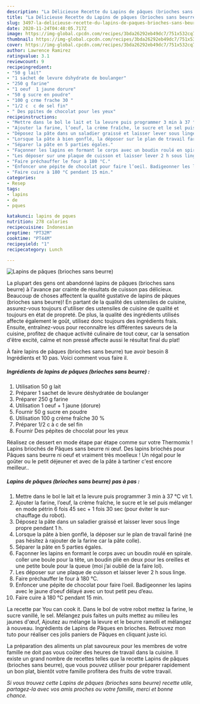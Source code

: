 ```yaml
---
description: "La Délicieuse Recette du Lapins de pâques (brioches sans beurre)"
title: "La Délicieuse Recette du Lapins de pâques (brioches sans beurre)"
slug: 3497-la-delicieuse-recette-du-lapins-de-paques-brioches-sans-beurre
date: 2020-11-24T04:48:05.717Z
image: https://img-global.cpcdn.com/recipes/3bda26292eb49dc7/751x532cq70/lapins-de-paques-brioches-sans-beurre-photo-principale-de-la-recette.jpg
thumbnail: https://img-global.cpcdn.com/recipes/3bda26292eb49dc7/751x532cq70/lapins-de-paques-brioches-sans-beurre-photo-principale-de-la-recette.jpg
cover: https://img-global.cpcdn.com/recipes/3bda26292eb49dc7/751x532cq70/lapins-de-paques-brioches-sans-beurre-photo-principale-de-la-recette.jpg
author: Lawrence Ramirez
ratingvalue: 3.1
reviewcount: 9
recipeingredient:
- "50 g lait"
- "1 sachet de levure dshydrate de boulanger"
- "250 g farine"
- "1 oeuf  1 jaune dorure"
- "50 g sucre en poudre"
- "100 g crme frache 30 "
- "1/2 c  c de sel fin"
- " Des ppites de chocolat pour les yeux"
recipeinstructions:
- "Mettre dans le bol le lait et la levure puis programmer 3 min à 37 °C vit 1."
- "Ajouter la farine, l’oeuf, la crème fraîche, le sucre et le sel puis mélanger en mode pétrin 6 fois 45 sec + 1 fois 30 sec (pour éviter le sur-chauffage du robot)."
- "Déposez la pâte dans un saladier graissé et laisser lever sous linge propre pendant 1 h."
- "Lorsque la pâte à bien gonflé, la déposer sur le plan de travail fariné (ne pas hésitez à rajouter de la farine car la pâte colle)."
- "Séparer la pâte en 5 parties égales."
- "Façonner les lapins en formant le corps avec un boudin roulé en spirale. coller une boule pour la tête, un boudin pliè en deux pour les oreilles et une petite boule pour la queue (moi j’ai oublié de la faire lol)."
- "Les déposer sur une plaque de cuisson et laisser lever 2 h sous linge."
- "Faire préchauffer le four à 180 °C."
- "Enfoncer une pépite de chocolat pour faire l’oeil. Badigeonner les lapins avec le jaune d’oeuf délayé avec un tout petit peu d’eau."
- "Faire cuire à 180 °C pendant 15 min."
categories:
- Resep
tags:
- lapins
- de
- pques

katakunci: lapins de pques 
nutrition: 278 calories
recipecuisine: Indonesian
preptime: "PT32M"
cooktime: "PT44M"
recipeyield: "1"
recipecategory: Lunch

---
```



![Lapins de pâques (brioches sans beurre)](https://img-global.cpcdn.com/recipes/3bda26292eb49dc7/751x532cq70/lapins-de-paques-brioches-sans-beurre-photo-principale-de-la-recette.jpg)

La plupart des gens ont abandonné lapins de pâques (brioches sans beurre) à l'avance par crainte de résultats de cuisson pas délicieux. Beaucoup de choses affectent la qualité gustative de lapins de pâques (brioches sans beurre)! En partant de la qualité des ustensiles de cuisine, assurez-vous toujours d'utiliser des ustensiles de cuisine de qualité et toujours en état de propreté. De plus, la qualité des ingrédients utilisés affecte également le goût, utilisez donc toujours des ingrédients frais. Ensuite, entraînez-vous pour reconnaître les différentes saveurs de la cuisine, profitez de chaque activité culinaire de tout cœur, car la sensation d'être excité, calme et non pressé affecte aussi le résultat final du plat!

<!--inarticleads1-->

À faire lapins de pâques (brioches sans beurre) tue avoir besoin 8 Ingrédients et 10 pas. Voici comment vous faire il.

##### Ingrédients de lapins de pâques (brioches sans beurre) :

1. Utilisation 50 g lait
1. Préparer 1 sachet de levure déshydratée de boulanger
1. Préparer 250 g farine
1. Utilisation 1 oeuf + 1 jaune (dorure)
1. Fournir 50 g sucre en poudre
1. Utilisation 100 g crème fraîche 30 %
1. Préparer 1/2 c à c de sel fin
1. Fournir  Des pépites de chocolat pour les yeux


Réalisez ce dessert en mode étape par étape comme sur votre Thermomix ! Lapins briochés de Pâques sans beurre ni œuf. Des lapins briochés pour Pâques sans beurre ni oeuf et vraiment très moelleux ! Un régal pour le goûter ou le petit déjeuner et avec de la pâte à tartiner c&#39;est encore meilleur.. 

<!--inarticleads2-->

##### Lapins de pâques (brioches sans beurre) pas à pas :

1. Mettre dans le bol le lait et la levure puis programmer 3 min à 37 °C vit 1.
1. Ajouter la farine, l’oeuf, la crème fraîche, le sucre et le sel puis mélanger en mode pétrin 6 fois 45 sec + 1 fois 30 sec (pour éviter le sur-chauffage du robot).
1. Déposez la pâte dans un saladier graissé et laisser lever sous linge propre pendant 1 h.
1. Lorsque la pâte à bien gonflé, la déposer sur le plan de travail fariné (ne pas hésitez à rajouter de la farine car la pâte colle).
1. Séparer la pâte en 5 parties égales.
1. Façonner les lapins en formant le corps avec un boudin roulé en spirale. coller une boule pour la tête, un boudin pliè en deux pour les oreilles et une petite boule pour la queue (moi j’ai oublié de la faire lol).
1. Les déposer sur une plaque de cuisson et laisser lever 2 h sous linge.
1. Faire préchauffer le four à 180 °C.
1. Enfoncer une pépite de chocolat pour faire l’oeil. Badigeonner les lapins avec le jaune d’oeuf délayé avec un tout petit peu d’eau.
1. Faire cuire à 180 °C pendant 15 min.


La recette par You can cook it. Dans le bol de votre robot mettez la farine, le sucre vanillé, le sel. Mélangez puis faites un puits mettez au milieu les jaunes d&#39;œuf, Ajoutez au mélange la levure et le beurre ramolli et mélangez à nouveau. Ingrédients de Lapins de Pâques en brioches. Retrouvez mon tuto pour réaliser ces jolis paniers de Pâques en cliquant juste ici. 

<!--inarticleads1-->

<p>
La préparation des aliments un plat savoureux pour les membres de votre famille ne doit pas vous coûter des heures de travail dans la cuisine. Il existe un grand nombre de recettes telles que la recette Lapins de pâques (brioches sans beurre), que vous pouvez utiliser pour préparer rapidement un bon plat, bientôt votre famille profitera des fruits de votre travail.
</p>

<p>
<i>Si vous trouvez cette Lapins de pâques (brioches sans beurre) recette utile, partagez-la avec vos amis proches ou votre famille, merci et bonne chance.</i>
</p>
